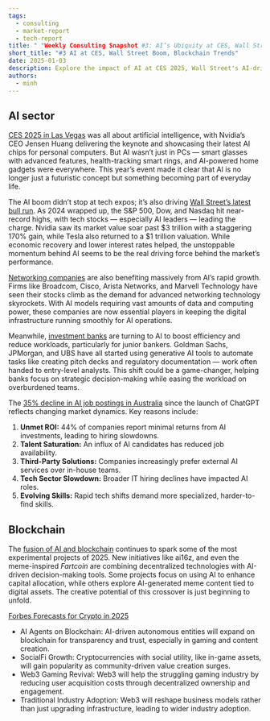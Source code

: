 ```yaml
---
tags:
  - consulting
  - market-report
  - tech-report
title: " "Weekly Consulting Snapshot #3: AI’s Ubiquity at CES, Wall Street’s AI Boom, and Blockchain Innovations"  
short_title: "#3 AI at CES, Wall Street Boom, Blockchain Trends"
date: 2025-01-03
description: Explore the impact of AI at CES 2025, Wall Street's AI-driven surge, and the fusion of blockchain and AI in emerging projects. 
authors:
  - minh
---
```


## AI sector
[CES 2025 in Las Vegas](https://www.investors.com/news/technology/ces-2025-ai-robots-wearables-smart-glasses-rings/) was all about artificial intelligence, with Nvidia’s CEO Jensen Huang delivering the keynote and showcasing their latest AI chips for personal computers. But AI wasn’t just in PCs — smart glasses with advanced features, health-tracking smart rings, and AI-powered home gadgets were everywhere. This year’s event made it clear that AI is no longer just a futuristic concept but something becoming part of everyday life.

The AI boom didn’t stop at tech expos; it’s also driving [Wall Street’s latest bull run](https://www.reuters.com/markets/us/ai-boom-fed-rate-cuts-lift-us-stocks-new-highs-2024-2024-12-31/). As 2024 wrapped up, the S&P 500, Dow, and Nasdaq hit near-record highs, with tech stocks — especially AI leaders — leading the charge. Nvidia saw its market value soar past $3 trillion with a staggering 170% gain, while Tesla also returned to a $1 trillion valuation. While economic recovery and lower interest rates helped, the unstoppable momentum behind AI seems to be the real driving force behind the market’s performance.

[Networking companies](https://www.barrons.com/articles/ai-networking-nvidia-cisco-broadcom-arista-bce88c76) are also benefiting massively from AI’s rapid growth. Firms like Broadcom, Cisco, Arista Networks, and Marvell Technology have seen their stocks climb as the demand for advanced networking technology skyrockets. With AI models requiring vast amounts of data and computing power, these companies are now essential players in keeping the digital infrastructure running smoothly for AI operations.

Meanwhile, [investment banks](https://www.fnlondon.com/articles/investment-banks-look-to-2025-ai-push-to-remove-junior-drudge-work-8dfc606c) are turning to AI to boost efficiency and reduce workloads, particularly for junior bankers. Goldman Sachs, JPMorgan, and UBS have all started using generative AI tools to automate tasks like creating pitch decks and regulatory documentation — work often handed to entry-level analysts. This shift could be a game-changer, helping banks focus on strategic decision-making while easing the workload on overburdened teams.

The [35% decline in AI job postings in Australia](https://www.theaustralian.com.au/subscribe/news/1/?sourceCode=TAWEB_WRE170_a&dest=https%3A%2F%2Fwww.theaustralian.com.au%2Fbusiness%2Ftechnology%2Fai-jobs-ads-are-shrinking-in-australia-new-data-reveals%2Fnews-story%2Fc58c961af4fa5461555a90ae38782ec3&memtype=anonymous&mode=premium&v21=GROUPB-Segment-1-NOSCORE&V21spcbehaviour=append) since the launch of ChatGPT reflects changing market dynamics. Key reasons include:

1. **Unmet ROI:** 44% of companies report minimal returns from AI investments, leading to hiring slowdowns.
2. **Talent Saturation:** An influx of AI candidates has reduced job availability.
3. **Third-Party Solutions:** Companies increasingly prefer external AI services over in-house teams.
4. **Tech Sector Slowdown:** Broader IT hiring declines have impacted AI roles.
5. **Evolving Skills:** Rapid tech shifts demand more specialized, harder-to-find skills.

## Blockchain
The [fusion of AI and blockchain](https://www.cryptotimes.io/2024/12/30/ai-and-crypto-exploring-emerging-projects-in-2025/) continues to spark some of the most experimental projects of 2025. New initiatives like ai16z, and even the meme-inspired *Fartcoin* are combining decentralized technologies with AI-driven decision-making tools. Some projects focus on using AI to enhance capital allocation, while others explore AI-generated meme content tied to digital assets. The creative potential of this crossover is just beginning to unfold.

[Forbes Forecasts for Crypto in 2025](https://www.forbes.com/councils/forbestechcouncil/2024/12/30/four-predictions-for-web3-in-2025-and-beyond/)

- AI Agents on Blockchain: AI-driven autonomous entities will expand on blockchain for transparency and trust, especially in gaming and content creation.
- SocialFi Growth: Cryptocurrencies with social utility, like in-game assets, will gain popularity as community-driven value creation surges.
- Web3 Gaming Revival: Web3 will help the struggling gaming industry by reducing user acquisition costs through decentralized ownership and engagement.
- Traditional Industry Adoption: Web3 will reshape business models rather than just upgrading infrastructure, leading to wider industry adoption.
